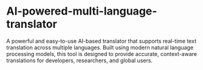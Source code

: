 # AI-powered-multi-language-translator
A powerful and easy-to-use AI-based translator that supports real-time text translation across multiple languages. Built using modern natural language processing models, this tool is designed to provide accurate, context-aware translations for developers, researchers, and global users.
